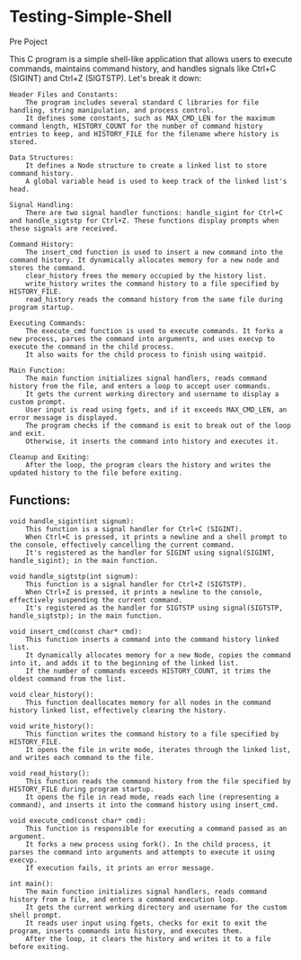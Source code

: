 # Testing-Simple-Shell
Pre Poject

This C program is a simple shell-like application that allows users to execute commands, maintains command history, and handles signals like Ctrl+C (SIGINT) and Ctrl+Z (SIGTSTP). Let's break it down:

    Header Files and Constants:
        The program includes several standard C libraries for file handling, string manipulation, and process control.
        It defines some constants, such as MAX_CMD_LEN for the maximum command length, HISTORY_COUNT for the number of command history entries to keep, and HISTORY_FILE for the filename where history is stored.

    Data Structures:
        It defines a Node structure to create a linked list to store command history.
        A global variable head is used to keep track of the linked list's head.

    Signal Handling:
        There are two signal handler functions: handle_sigint for Ctrl+C and handle_sigtstp for Ctrl+Z. These functions display prompts when these signals are received.

    Command History:
        The insert_cmd function is used to insert a new command into the command history. It dynamically allocates memory for a new node and stores the command.
        clear_history frees the memory occupied by the history list.
        write_history writes the command history to a file specified by HISTORY_FILE.
        read_history reads the command history from the same file during program startup.

    Executing Commands:
        The execute_cmd function is used to execute commands. It forks a new process, parses the command into arguments, and uses execvp to execute the command in the child process.
        It also waits for the child process to finish using waitpid.

    Main Function:
        The main function initializes signal handlers, reads command history from the file, and enters a loop to accept user commands.
        It gets the current working directory and username to display a custom prompt.
        User input is read using fgets, and if it exceeds MAX_CMD_LEN, an error message is displayed.
        The program checks if the command is exit to break out of the loop and exit.
        Otherwise, it inserts the command into history and executes it.

    Cleanup and Exiting:
        After the loop, the program clears the history and writes the updated history to the file before exiting.

## Functions:

    void handle_sigint(int signum):
        This function is a signal handler for Ctrl+C (SIGINT).
        When Ctrl+C is pressed, it prints a newline and a shell prompt to the console, effectively cancelling the current command.
        It's registered as the handler for SIGINT using signal(SIGINT, handle_sigint); in the main function.

    void handle_sigtstp(int signum):
        This function is a signal handler for Ctrl+Z (SIGTSTP).
        When Ctrl+Z is pressed, it prints a newline to the console, effectively suspending the current command.
        It's registered as the handler for SIGTSTP using signal(SIGTSTP, handle_sigtstp); in the main function.

    void insert_cmd(const char* cmd):
        This function inserts a command into the command history linked list.
        It dynamically allocates memory for a new Node, copies the command into it, and adds it to the beginning of the linked list.
        If the number of commands exceeds HISTORY_COUNT, it trims the oldest command from the list.

    void clear_history():
        This function deallocates memory for all nodes in the command history linked list, effectively clearing the history.

    void write_history():
        This function writes the command history to a file specified by HISTORY_FILE.
        It opens the file in write mode, iterates through the linked list, and writes each command to the file.

    void read_history():
        This function reads the command history from the file specified by HISTORY_FILE during program startup.
        It opens the file in read mode, reads each line (representing a command), and inserts it into the command history using insert_cmd.

    void execute_cmd(const char* cmd):
        This function is responsible for executing a command passed as an argument.
        It forks a new process using fork(). In the child process, it parses the command into arguments and attempts to execute it using execvp.
        If execution fails, it prints an error message.

    int main():
        The main function initializes signal handlers, reads command history from a file, and enters a command execution loop.
        It gets the current working directory and username for the custom shell prompt.
        It reads user input using fgets, checks for exit to exit the program, inserts commands into history, and executes them.
        After the loop, it clears the history and writes it to a file before exiting.

